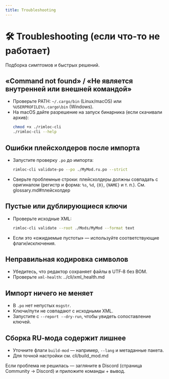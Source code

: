 ```yaml
---
title: Troubleshooting
---
```


# 🛠️ Troubleshooting (если что-то не работает)

Подборка симптомов и быстрых решений.

## «Command not found» / «Не является внутренней или внешней командой»

- Проверьте PATH: `~/.cargo/bin` (Linux/macOS) или `%USERPROFILE%\.cargo\bin` (Windows).
- На macOS дайте разрешение на запуск бинарника (если скачивали архив):
  ```bash
  chmod +x ./rimloc-cli
  ./rimloc-cli --help
  ```

## Ошибки плейсхолдеров после импорта

- Запустите проверку `.po` до импорта:
  ```bash
  rimloc-cli validate-po --po ./MyMod.ru.po --strict
  ```
- Сверьте проблемные строки: плейсхолдеры должны совпадать с оригиналом (регистр и форма: `%s`, `%d`, `{0}`, `{NAME}` и т. п.). См. glossary.md#плейсхолдер

## Пустые или дублирующиеся ключи

- Проверьте исходные XML:
  ```bash
  rimloc-cli validate --root ./Mods/MyMod --format text
  ```
- Если это «ожидаемые пустоты» — используйте соответствующие флаги/исключения.

## Неправильная кодировка символов

- Убедитесь, что редактор сохраняет файлы в UTF‑8 без BOM.
- Проверьте `xml-health`: ../cli/xml_health.md

## Импорт ничего не меняет

- В `.po` нет непустых `msgstr`.
- Ключи/пути не совпадают с исходными XML.
- Запустите с `--report --dry-run`, чтобы увидеть сопоставление ключей.

## Сборка RU‑мода содержит лишнее

- Уточните флаги `build-mod` — например, `--lang` и метаданные пакета.
- Для точной настройки см. cli/build_mod.md

Если проблема не решилась — загляните в Discord (страница Community → Discord) и приложите команды + вывод.

